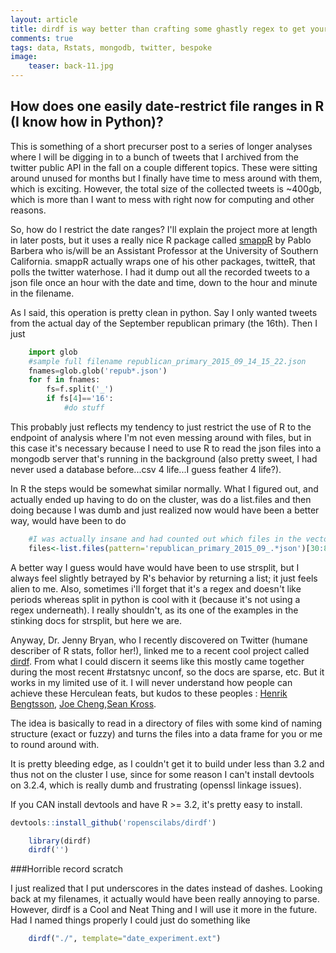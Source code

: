 ```yaml
---
layout: article
title: dirdf is way better than crafting some ghastly regex to get your artisinal, bespoke tweet filenames
comments: true
tags: data, Rstats, mongodb, twitter, bespoke
image:
    teaser: back-11.jpg
---
```


## How does one easily date-restrict file ranges in R (I know how in Python)?
This is something of a short precurser post to a series of longer analyses where I will be digging in to a bunch of tweets that I archived from the twitter public API in the fall on a couple different topics. These were sitting around unused for months but I finally have time to mess around with them, which is exciting. However, the total size of the collected tweets is ~400gb, which is more than I want to mess with right now for computing and other reasons. 

So, how do I restrict the date ranges? I'll explain the project more at length in later posts, but it uses a really nice R package called [smappR](https://github.com/SMAPPNYU/smappR/) by Pablo Barbera who is/will be an Assistant Professor at the University of Southern California. smappR actually wraps one of his other packages, twitteR, that polls the twitter waterhose. I had it dump out all the recorded tweets to a json file once an hour with the date and time, down to the hour and minute in the filename.

As I said, this operation is pretty clean in python. Say I only wanted tweets from the actual day of the September republican primary (the 16th). Then I just
```Python
    import glob
    #sample full filename republican_primary_2015_09_14_15_22.json
    fnames=glob.glob('repub*.json')
    for f in fnames:
        fs=f.split('_')
        if fs[4]=='16':
            #do stuff
```

This probably just reflects my tendency to just restrict the use of R to the endpoint of analysis where I'm not even messing around with files, but in this case it's necessary because I need to use R to read the json files into a mongodb server that's running in the background (also pretty sweet, I had never used a database before...csv 4 life...I guess feather 4 life?).

In R the steps would be somewhat similar normally. What I figured out, and actually ended up having to do on the cluster, was do a list.files and then doing because I was dumb and just realized now would have been a better way, would have been to do

```R
    #I was actually insane and had counted out which files in the vector corresponded to the hours I wanted
    files<-list.files(pattern='republican_primary_2015_09_.*json')[30:85]
```

A better way I guess would have would have been to use strsplit, but I always feel slightly betrayed by R's behavior by returning a list; it just feels alien to me. Also, sometimes i'll forget that it's a regex and doesn't like periods whereas split in python is cool with it (because it's not using a regex underneath). I really shouldn't, as its one of the examples in the stinking docs for strsplit, but here we are.

Anyway, Dr. Jenny Bryan, who I recently discovered on Twitter (humane describer of R stats, follor her!), linked me to a recent cool project called [dirdf](https://github.com/ropenscilabs/dirdf). From what I could discern it seems like this mostly came together during the most recent #rstatsnyc unconf, so the docs are sparse, etc. But it works in my limited use of it. I will never understand how people can achieve these Herculean feats, but kudos to these peoples : [Henrik Bengtsson](https://twitter.com/henrikbengtsson), [Joe Cheng](https://twitter.com/jcheng),[Sean Kross](https://twitter.com/seankross).

The idea is basically to read in a directory of files with some kind of naming structure (exact or fuzzy) and turns the files into a data frame for you or me to round around with.

 It is pretty bleeding edge, as I couldn't get it to build under less than 3.2 and thus not on the cluster I use, since for some reason I can't install devtools on 3.2.4, which is really dumb and frustrating (openssl linkage issues).

If you CAN install devtools and have R >= 3.2, it's pretty easy to install.
```R
devtools::install_github('ropenscilabs/dirdf')
```

```R
    library(dirdf)
    dirdf('')
```
###Horrible record scratch

I just realized that I put underscores in the dates instead of dashes. Looking back at my filenames, it actually would have been really annoying to parse. However, dirdf is a Cool and Neat Thing and I will use it more in the future. Had I named things properly I could just do something like

```R
    dirdf("./", template="date_experiment.ext")
```

